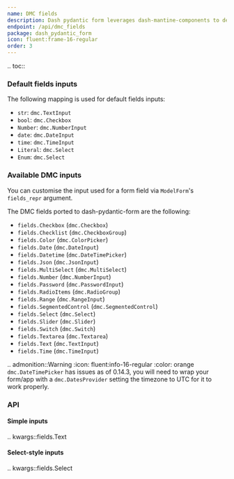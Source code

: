 ```yaml
---
name: DMC fields
description: Dash pydantic form leverages dash-mantine-components to define fields inputs.
endpoint: /api/dmc_fields
package: dash_pydantic_form
icon: fluent:frame-16-regular
order: 3
---
```


.. toc::

### Default fields inputs

The following mapping is used for default fields inputs:

* `str`: `dmc.TextInput`
* `bool`: `dmc.Checkbox`
* `Number`: `dmc.NumberInput`
* `date`: `dmc.DateInput`
* `time`: `dmc.TimeInput`
* `Literal`: `dmc.Select`
* `Enum`: `dmc.Select`

### Available DMC inputs

You can customise the input used for a form field via `ModelForm`'s `fields_repr` argument.

The DMC fields ported to dash-pydantic-form are the following:

* `fields.Checkbox` (`dmc.Checkbox`)
* `fields.Checklist` (`dmc.CheckboxGroup`)
* `fields.Color` (`dmc.ColorPicker`)
* `fields.Date` (`dmc.DateInput`)
* `fields.Datetime` (`dmc.DateTimePicker`)
* `fields.Json` (`dmc.JsonInput`)
* `fields.MultiSelect` (`dmc.MultiSelect`)
* `fields.Number` (`dmc.NumberInput`)
* `fields.Password` (`dmc.PasswordInput`)
* `fields.RadioItems` (`dmc.RadioGroup`)
* `fields.Range` (`dmc.RangeInput`)
* `fields.SegmentedControl` (`dmc.SegmentedControl`)
* `fields.Select` (`dmc.Select`)
* `fields.Slider` (`dmc.Slider`)
* `fields.Switch` (`dmc.Switch`)
* `fields.Textarea` (`dmc.Textarea`)
* `fields.Text` (`dmc.TextInput`)
* `fields.Time` (`dmc.TimeInput`)


.. admonition::Warning
    :icon: fluent:info-16-regular
    :color: orange
    `dmc.DateTimePicker` has issues as of 0.14.3, you will need to wrap your form/app with a `dmc.DatesProvider`
    setting the timezone to UTC for it to work properly.

### API

#### Simple inputs

.. kwargs::fields.Text

#### Select-style inputs

.. kwargs::fields.Select
